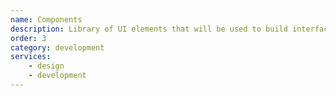 ```yaml
---
name: Components
description: Library of UI elements that will be used to build interfaces (as tables, buttons, cards, etc). 
order: 3
category: development
services:
    - design
    - development
---
```

